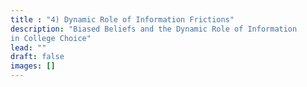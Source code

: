 ```yaml
---
title : "4) Dynamic Role of Information Frictions"
description: "Biased Beliefs and the Dynamic Role of Information
in College Choice"
lead: ""
draft: false
images: []
---
```

